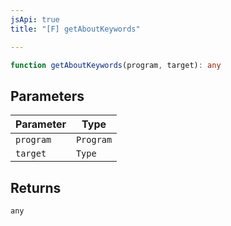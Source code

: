 ```yaml
---
jsApi: true
title: "[F] getAboutKeywords"

---
```

```ts
function getAboutKeywords(program, target): any
```

## Parameters

| Parameter | Type |
| ------ | ------ |
| `program` | `Program` |
| `target` | `Type` |

## Returns

`any`
